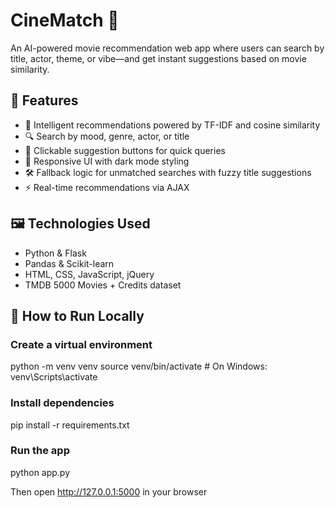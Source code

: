 # CineMatch 🎥  
An AI-powered movie recommendation web app where users can search by title, actor, theme, or vibe—and get instant suggestions based on movie similarity.

## 🚀 Features
- 🎯 Intelligent recommendations powered by TF-IDF and cosine similarity
- 🔍 Search by mood, genre, actor, or title
- 🧠 Clickable suggestion buttons for quick queries
- 💖 Responsive UI with dark mode styling
- 🛠️ Fallback logic for unmatched searches with fuzzy title suggestions
- ⚡ Real-time recommendations via AJAX

## 🖼️ Technologies Used
- Python & Flask
- Pandas & Scikit-learn
- HTML, CSS, JavaScript, jQuery
- TMDB 5000 Movies + Credits dataset


## 🧪 How to Run Locally

### Create a virtual environment
python -m venv venv
source venv/bin/activate  # On Windows: venv\Scripts\activate

### Install dependencies
pip install -r requirements.txt

### Run the app
python app.py

Then open http://127.0.0.1:5000 in your browser

